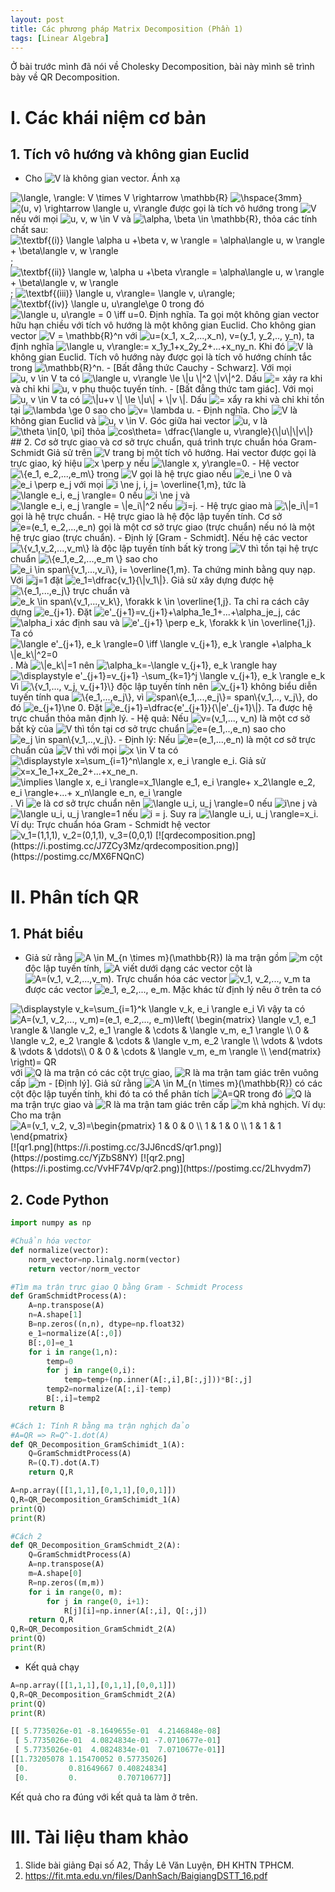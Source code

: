 ```yaml
---
layout: post
title: Các phương pháp Matrix Decomposition (Phần 1)
tags: [Linear Algebra]
---
```


Ở bài trước mình đã nói về Cholesky Decomposition, bài này mình sẽ trình bày về QR Decomposition.
# I. Các khái niệm cơ bản
## 1. Tích vô hướng và không gian Euclid 
- Cho <img src="https://i.upmath.me/svg/V" alt="V" /> là không gian vector. Ánh xạ  
<img src="https://i.upmath.me/svg/%5Clangle%2C%20%5Crangle%3A%20V%20%5Ctimes%20V%20%5Crightarrow%20%5Cmathbb%7BR%7D%20%20" alt="\langle, \rangle: V \times V \rightarrow \mathbb{R}  " />  
 <img src="https://i.upmath.me/svg/%5Chspace%7B3mm%7D%20%20" alt="\hspace{3mm}  " /> <img src="https://i.upmath.me/svg/(u%2C%20v)%20%5Crightarrow%20%5Clangle%20u%2C%20v%5Crangle%20" alt="(u, v) \rightarrow \langle u, v\rangle " />  
được gọi là tích vô hướng trong <img src="https://i.upmath.me/svg/V" alt="V" /> nếu với mọi <img src="https://i.upmath.me/svg/u%2C%20v%2C%20w%20%5Cin%20V" alt="u, v, w \in V" /> và <img src="https://i.upmath.me/svg/%5Calpha%2C%20%5Cbeta%20%5Cin%20%5Cmathbb%7BR%7D" alt="\alpha, \beta \in \mathbb{R}" />, thỏa các tính chất sau:  
<img src="https://i.upmath.me/svg/%5Ctextbf%7B(i)%7D%20%5Clangle%20%5Calpha%20u%20%2B%5Cbeta%20v%2C%20w%20%5Crangle%20%3D%20%5Calpha%5Clangle%20u%2C%20w%20%5Crangle%20%2B%20%5Cbeta%5Clangle%20v%2C%20w%20%5Crangle%20%20" alt="\textbf{(i)} \langle \alpha u +\beta v, w \rangle = \alpha\langle u, w \rangle + \beta\langle v, w \rangle  " />;  
<img src="https://i.upmath.me/svg/%5Ctextbf%7B(ii)%7D%20%5Clangle%20w%2C%20%5Calpha%20u%20%2B%5Cbeta%20v%5Crangle%20%3D%20%5Calpha%5Clangle%20u%2C%20w%20%5Crangle%20%2B%20%5Cbeta%5Clangle%20v%2C%20w%20%5Crangle%20%20" alt="\textbf{(ii)} \langle w, \alpha u +\beta v\rangle = \alpha\langle u, w \rangle + \beta\langle v, w \rangle  " />;   
<img src="https://i.upmath.me/svg/%20%5Ctextbf%7B(iii)%7D%20%5Clangle%20u%2C%20v%5Crangle%3D%20%5Clangle%20v%2C%20u%5Crangle" alt=" \textbf{(iii)} \langle u, v\rangle= \langle v, u\rangle" />;  
<img src="https://i.upmath.me/svg/%5Ctextbf%7B(iv)%7D%20%5Clangle%20u%2C%20u%5Crangle%5Cge%200" alt="\textbf{(iv)} \langle u, u\rangle\ge 0" /> trong đó <img src="https://i.upmath.me/svg/%5Clangle%20u%2C%20u%5Crangle%20%3D%200%20%5Ciff%20u%3D0" alt="\langle u, u\rangle = 0 \iff u=0" />.  
Định nghĩa. Ta gọi một không gian vector hữu hạn chiều với tích vô hướng là một không gian Euclid.  
Cho không gian vector <img src="https://i.upmath.me/svg/V%20%3D%20%5Cmathbb%7BR%7D%5En" alt="V = \mathbb{R}^n" /> với <img src="https://i.upmath.me/svg/u%3D(x_1%2C%20x_2%2C...%2Cx_n)%2C%20v%3D(y_1%2C%20y_2%2C..%2C%20y_n)" alt="u=(x_1, x_2,...,x_n), v=(y_1, y_2,.., y_n)" />, ta định nghĩa <img src="https://i.upmath.me/svg/%5Clangle%20u%2C%20v%5Crangle%3A%3D%20x_1y_1%2Bx_2y_2%2B...%2Bx_ny_n" alt="\langle u, v\rangle:= x_1y_1+x_2y_2+...+x_ny_n" />.  
Khi đó <img src="https://i.upmath.me/svg/V" alt="V" /> là không gian Euclid. Tích vô hướng này được gọi là tích vô hướng chính tắc trong <img src="https://i.upmath.me/svg/%5Cmathbb%7BR%7D%5En" alt="\mathbb{R}^n" />.  
- [Bất đẳng thức Cauchy - Schwarz]. Với mọi <img src="https://i.upmath.me/svg/u%2C%20v%20%5Cin%20V" alt="u, v \in V" /> ta có  
<img src="https://i.upmath.me/svg/%20%5Clangle%20u%2C%20v%5Crangle%20%5Cle%20%5C%7Cu%20%5C%7C%5E2%20%5C%7Cv%5C%7C%5E2%20" alt=" \langle u, v\rangle \le \|u \|^2 \|v\|^2 " />.  
Dấu <img src="https://i.upmath.me/svg/%3D" alt="=" /> xảy ra khi và chỉ khi <img src="https://i.upmath.me/svg/u%2C%20v" alt="u, v" /> phụ thuộc tuyến tính.  
- [Bất đẳng thức tam giác]. Với mọi <img src="https://i.upmath.me/svg/u%2C%20v%20%5Cin%20V" alt="u, v \in V" /> ta có   
<img src="https://i.upmath.me/svg/%5C%7Cu%2Bv%20%5C%7C%20%5Cle%20%5C%7Cu%5C%7C%20%2B%20%5C%7Cv%20%5C%7C" alt="\|u+v \| \le \|u\| + \|v \|" />.  
Dấu <img src="https://i.upmath.me/svg/%3D" alt="=" /> xẩy ra khi và chỉ khi tồn tại <img src="https://i.upmath.me/svg/%5Clambda%20%5Cge%200" alt="\lambda \ge 0" /> sao cho <img src="https://i.upmath.me/svg/v%3D%20%5Clambda%20u" alt="v= \lambda u" />.  
- Định nghĩa. Cho <img src="https://i.upmath.me/svg/V" alt="V" /> là không gian Euclid và <img src="https://i.upmath.me/svg/u%2C%20v%20%5Cin%20V" alt="u, v \in V" />. Góc giữa hai vector <img src="https://i.upmath.me/svg/u%2C%20v" alt="u, v" /> là <img src="https://i.upmath.me/svg/%5Ctheta%20%20%5Cin%5B0%2C%20%5Cpi%5D" alt="\theta  \in[0, \pi]" /> thỏa <img src="https://i.upmath.me/svg/cos%5Ctheta%3D%20%5Cdfrac%7B%5Clangle%20u%2C%20v%5Crangle%7D%7B%5C%7Cu%5C%7C%5C%7Cv%5C%7C%7D" alt="cos\theta= \dfrac{\langle u, v\rangle}{\|u\|\|v\|}" />
## 2. Cơ sở trực giao và cơ sở trực chuẩn, quá trình trực chuẩn hóa Gram-Schmidt  
Giả sử trên <img src="https://i.upmath.me/svg/V" alt="V" /> trang bị một tích vô hướng. Hai vector được gọi là trực giao, ký hiệu <img src="https://i.upmath.me/svg/x%20%5Cperp%20y" alt="x \perp y" /> nếu <img src="https://i.upmath.me/svg/%5Clangle%20x%2C%20y%5Crangle%3D0" alt="\langle x, y\rangle=0" />.  
- Hệ vector <img src="https://i.upmath.me/svg/%5C%7Be_1%2C%20e_2%2C...%2Ce_m%5C%7D" alt="\{e_1, e_2,...,e_m\}" /> trong <img src="https://i.upmath.me/svg/V" alt="V" /> gọi là hệ trực giao nếu <img src="https://i.upmath.me/svg/e_i%20%5Cne%200" alt="e_i \ne 0" /> và <img src="https://i.upmath.me/svg/e_i%20%5Cperp%20e_j" alt="e_i \perp e_j" /> với mọi <img src="https://i.upmath.me/svg/i%20%5Cne%20j%2C%20i%2C%20j%3D%20%5Coverline%7B1%2Cm%7D" alt="i \ne j, i, j= \overline{1,m}" />, tức là  
<img src="https://i.upmath.me/svg/%20%5Clangle%20e_i%2C%20e_j%20%5Crangle%3D%200" alt=" \langle e_i, e_j \rangle= 0" /> nếu <img src="https://i.upmath.me/svg/i%20%5Cne%20j" alt="i \ne j" /> và <img src="https://i.upmath.me/svg/%20%5Clangle%20e_i%2C%20e_j%20%5Crangle%20%3D%20%5C%7Ce_i%5C%7C%5E2" alt=" \langle e_i, e_j \rangle = \|e_i\|^2" /> nếu <img src="https://i.upmath.me/svg/i%3Dj" alt="i=j" />.  
- Hệ trực giao mà <img src="https://i.upmath.me/svg/%5C%7Ce_i%5C%7C%3D1" alt="\|e_i\|=1" /> gọi là hệ trực chuẩn.  
- Hệ trực giao là hệ độc lập tuyến tính.  
Cơ sở <img src="https://i.upmath.me/svg/e%3D(e_1%2C%20e_2%2C...%2Ce_n)" alt="e=(e_1, e_2,...,e_n)" /> gọi là một cơ sở trực giao (trực chuẩn) nếu nó là một hệ trực giao (trực chuẩn).  
- Định lý [Gram - Schmidt]. Nếu hệ các vector <img src="https://i.upmath.me/svg/%5C%7Bv_1%2Cv_2%2C...%2Cv_m%5C%7D" alt="\{v_1,v_2,...,v_m\}" /> là độc lập tuyến tính bất kỳ trong <img src="https://i.upmath.me/svg/V" alt="V" /> thì tồn tại hệ trực chuẩn <img src="https://i.upmath.me/svg/%5C%7Be_1%2Ce_2%2C...%2Ce_m%20%5C%7D" alt="\{e_1,e_2,...,e_m \}" /> sao cho <img src="https://i.upmath.me/svg/e_i%20%5Cin%20span%5C%7Bv_1%2C...%2Cv_i%5C%7D%2C%20i%3D%20%5Coverline%7B1%2Cm%7D" alt="e_i \in span\{v_1,...,v_i\}, i= \overline{1,m}" />.  
Ta chứng minh bằng quy nạp.  
Với <img src="https://i.upmath.me/svg/j%3D1" alt="j=1" /> đặt <img src="https://i.upmath.me/svg/e_1%3D%5Cdfrac%7Bv_1%7D%7B%5C%7Cv_1%5C%7C%7D" alt="e_1=\dfrac{v_1}{\|v_1\|}" />. Giả sử xây dựng được hệ <img src="https://i.upmath.me/svg/%5C%7Be_1%2C...%2Ce_j%5C%7D" alt="\{e_1,...,e_j\}" /> trực chuẩn và <img src="https://i.upmath.me/svg/e_k%20%5Cin%20span%5C%7Bv_1%2C...%2Cv_k%5C%7D%2C%20%5Cforakk%20k%20%5Cin%20%5Coverline%7B1%2Cj%7D" alt="e_k \in span\{v_1,...,v_k\}, \forakk k \in \overline{1,j}" />. Ta chỉ ra cách cây dựng <img src="https://i.upmath.me/svg/e_%7Bj%2B1%7D" alt="e_{j+1}" />.  
Đặt <img src="https://i.upmath.me/svg/e'_%7Bj%2B1%7D%3Dv_%7Bj%2B1%7D%2B%5Calpha_1e_1%2B...%2B%5Calpha_je_j" alt="e'_{j+1}=v_{j+1}+\alpha_1e_1+...+\alpha_je_j" />, các <img src="https://i.upmath.me/svg/%5Calpha_i" alt="\alpha_i" /> xác định sau và <img src="https://i.upmath.me/svg/e'_%7Bj%2B1%7D%20%5Cperp%20e_k%2C%20%5Cforakk%20k%20%5Cin%20%5Coverline%7B1%2Cj%7D%20" alt="e'_{j+1} \perp e_k, \forakk k \in \overline{1,j} " />.  
Ta có <img src="https://i.upmath.me/svg/%5Clangle%20e'_%7Bj%2B1%7D%2C%20e_k%20%5Crangle%3D0%20%5Ciff%20%5Clangle%20v_%7Bj%2B1%7D%2C%20e_k%20%5Crangle%20%2B%5Calpha_k%20%5C%7Ce_k%5C%7C%5E2%3D0%20" alt="\langle e'_{j+1}, e_k \rangle=0 \iff \langle v_{j+1}, e_k \rangle +\alpha_k \|e_k\|^2=0 " />.  
Mà <img src="https://i.upmath.me/svg/%5C%7Ce_k%5C%7C%3D1" alt="\|e_k\|=1" /> nên <img src="https://i.upmath.me/svg/%5Calpha_k%3D-%5Clangle%20v_%7Bj%2B1%7D%2C%20e_k%20%5Crangle%20%20" alt="\alpha_k=-\langle v_{j+1}, e_k \rangle  " /> hay <img src="https://i.upmath.me/svg/%5Cdisplaystyle%20e'_%7Bj%2B1%7D%3Dv_%7Bj%2B1%7D%20-%5Csum_%7Bk%3D1%7D%5Ej%20%5Clangle%20v_%7Bj%2B1%7D%2C%20e_k%20%5Crangle%20e_k%20" alt="\displaystyle e'_{j+1}=v_{j+1} -\sum_{k=1}^j \langle v_{j+1}, e_k \rangle e_k " />  
Vì <img src="https://i.upmath.me/svg/%5C%7Bv_1%2C...%2C%20v_j%2C%20v_%7Bj%2B1%7D%5C%7D" alt="\{v_1,..., v_j, v_{j+1}\}" /> độc lập tuyến tính nên <img src="https://i.upmath.me/svg/v_%7Bj%2B1%7D" alt="v_{j+1}" /> không biểu diễn tuyến tính qua <img src="https://i.upmath.me/svg/%5C%7Be_1%2C...%2Ce_j%5C%7D" alt="\{e_1,...,e_j\}" />, vì <img src="https://i.upmath.me/svg/span%5C%7Be_1%2C...%2Ce_j%5C%7D%3D%20span%5C%7Bv_1%2C..%2C%20v_j%5C%7D" alt="span\{e_1,...,e_j\}= span\{v_1,.., v_j\}" />, do đó <img src="https://i.upmath.me/svg/e_%7Bj%2B1%7D%5Cne%200" alt="e_{j+1}\ne 0" />.  
Đặt <img src="https://i.upmath.me/svg/e_%7Bj%2B1%7D%3D%5Cdfrac%7Be'_%7Bj%2B1%7D%7D%7B%5C%7Ce'_%7Bj%2B1%7D%5C%7C%7D" alt="e_{j+1}=\dfrac{e'_{j+1}}{\|e'_{j+1}\|}" />. Ta được hệ trực chuẩn thỏa mãn định lý.  
- Hệ quả: Nếu <img src="https://i.upmath.me/svg/v%3D(v_1%2C...%2C%20v_n)" alt="v=(v_1,..., v_n)" /> là một cơ sở bất kỳ của <img src="https://i.upmath.me/svg/V" alt="V" /> thì tồn tại cơ sở trực chuẩn <img src="https://i.upmath.me/svg/e%3D(e_1%2C..%2Ce_n)" alt="e=(e_1,..,e_n)" /> sao cho <img src="https://i.upmath.me/svg/e_j%20%5Cin%20span%5C%7Bv_1%2C..%2Cv_j%5C%7D" alt="e_j \in span\{v_1,..,v_j\}" />.  
- Định lý: Nếu <img src="https://i.upmath.me/svg/e%3D(e_1%2C...%2Ce_n)" alt="e=(e_1,...,e_n)" /> là một cơ sở trực chuẩn của <img src="https://i.upmath.me/svg/V" alt="V" /> thì với mọi <img src="https://i.upmath.me/svg/x%20%5Cin%20V" alt="x \in V" /> ta có <img src="https://i.upmath.me/svg/%5Cdisplaystyle%20x%3D%5Csum_%7Bi%3D1%7D%5En%5Clangle%20x%2C%20e_i%20%5Crangle%20e_i" alt="\displaystyle x=\sum_{i=1}^n\langle x, e_i \rangle e_i" />.  
Giả sử <img src="https://i.upmath.me/svg/x%3Dx_1e_1%2Bx_2e_2%2B...%2Bx_ne_n" alt="x=x_1e_1+x_2e_2+...+x_ne_n" />.  
<img src="https://i.upmath.me/svg/%5Cimplies%20%5Clangle%20x%2C%20e_i%20%5Crangle%3Dx_1%5Clangle%20e_1%2C%20e_i%20%5Crangle%2B%20x_2%5Clangle%20e_2%2C%20e_i%20%5Crangle%2B...%2B%20x_n%5Clangle%20e_n%2C%20e_i%20%5Crangle" alt="\implies \langle x, e_i \rangle=x_1\langle e_1, e_i \rangle+ x_2\langle e_2, e_i \rangle+...+ x_n\langle e_n, e_i \rangle" />.  
Vì <img src="https://i.upmath.me/svg/e" alt="e" /> là cơ sở trực chuẩn nên <img src="https://i.upmath.me/svg/%5Clangle%20u_i%2C%20u_j%20%5Crangle%3D0" alt="\langle u_i, u_j \rangle=0" /> nếu <img src="https://i.upmath.me/svg/i%5Cne%20j" alt="i\ne j" /> và <img src="https://i.upmath.me/svg/%5Clangle%20u_i%2C%20u_j%20%5Crangle%3D1" alt="\langle u_i, u_j \rangle=1" /> nếu <img src="https://i.upmath.me/svg/i%20%3D%20j" alt="i = j" />.  
Suy ra <img src="https://i.upmath.me/svg/%5Clangle%20u_i%2C%20u_j%20%5Crangle%3Dx_i" alt="\langle u_i, u_j \rangle=x_i" />.  
Ví dụ: Trực chuẩn hóa Gram - Schmidt hệ vector  
<img src="https://i.upmath.me/svg/v_1%3D(1%2C1%2C1)%2C%20v_2%3D(0%2C1%2C1)%2C%20v_3%3D(0%2C0%2C1)" alt="v_1=(1,1,1), v_2=(0,1,1), v_3=(0,0,1)" />
[![qrdecomposition.png](https://i.postimg.cc/J7ZCy3Mz/qrdecomposition.png)](https://postimg.cc/MX6FNQnC)

# II. Phân tích QR
## 1. Phát biểu 
- Giả sử rằng <img src="https://i.upmath.me/svg/A%20%5Cin%20M_%7Bn%20%5Ctimes%20m%7D(%5Cmathbb%7BR%7D)" alt="A \in M_{n \times m}(\mathbb{R})" /> là ma trận gồm <img src="https://i.upmath.me/svg/m" alt="m" /> cột độc lập tuyến tính, <img src="https://i.upmath.me/svg/A" alt="A" /> viết dưới dạng các vector cột là <img src="https://i.upmath.me/svg/A%3D(v_1%2C%20v_2%2C...%2Cv_m)" alt="A=(v_1, v_2,...,v_m)" />. Trực chuẩn hóa các vector <img src="https://i.upmath.me/svg/v_1%2C%20v_2%2C...%2C%20v_m" alt="v_1, v_2,..., v_m" /> ta được các vector <img src="https://i.upmath.me/svg/e_1%2C%20e_2%2C...%2C%20e_m" alt="e_1, e_2,..., e_m" />. Mặc khác từ định lý nêu ở trên ta có  
<img src="https://i.upmath.me/svg/%5Cdisplaystyle%20v_k%3D%5Csum_%7Bi%3D1%7D%5Ek%20%5Clangle%20v_k%2C%20e_i%20%5Crangle%20e_i" alt="\displaystyle v_k=\sum_{i=1}^k \langle v_k, e_i \rangle e_i" />  
Vì vậy ta có   
<img src="https://i.upmath.me/svg/A%3D(v_1%2C%20v_2%2C...%2C%20v_m)%3D(e_1%2C%20e_2%2C...%2C%20e_m)%5Cleft(%20%5Cbegin%7Bmatrix%7D%20%0A%5Clangle%20v_1%2C%20e_1%20%5Crangle%20%26%20%5Clangle%20v_2%2C%20e_1%20%5Crangle%20%26%20%5Ccdots%20%26%20%5Clangle%20v_m%2C%20e_1%20%5Crangle%20%5C%5C%20%0A0%20%26%20%5Clangle%20v_2%2C%20e_2%20%5Crangle%20%26%20%5Ccdots%20%26%20%5Clangle%20v_m%2C%20e_2%20%5Crangle%20%5C%5C%20%0A%5Cvdots%20%26%20%5Cvdots%20%26%20%5Cvdots%20%26%20%5Cddots%5C%5C%20%0A0%20%26%200%20%26%20%5Ccdots%20%26%20%5Clangle%20v_m%2C%20e_m%20%5Crangle%20%5C%5C%0A%5Cend%7Bmatrix%7D%20%5Cright)%3D%20QR" alt="A=(v_1, v_2,..., v_m)=(e_1, e_2,..., e_m)\left( \begin{matrix} 
\langle v_1, e_1 \rangle &amp; \langle v_2, e_1 \rangle &amp; \cdots &amp; \langle v_m, e_1 \rangle \\ 
0 &amp; \langle v_2, e_2 \rangle &amp; \cdots &amp; \langle v_m, e_2 \rangle \\ 
\vdots &amp; \vdots &amp; \vdots &amp; \ddots\\ 
0 &amp; 0 &amp; \cdots &amp; \langle v_m, e_m \rangle \\
\end{matrix} \right)= QR" />  
với <img src="https://i.upmath.me/svg/Q" alt="Q" /> là ma trận có các cột trực giao, <img src="https://i.upmath.me/svg/R" alt="R" /> là ma trận tam giác trên vuông cấp <img src="https://i.upmath.me/svg/m" alt="m" /> 
- [Định lý]. Giả sử rằng <img src="https://i.upmath.me/svg/A%20%5Cin%20M_%7Bn%20%5Ctimes%20m%7D(%5Cmathbb%7BR%7D)" alt="A \in M_{n \times m}(\mathbb{R})" /> có các cột độc lập tuyến tính, khi đó ta có thể phân tích <img src="https://i.upmath.me/svg/A%3DQR" alt="A=QR" /> trong đó <img src="https://i.upmath.me/svg/Q" alt="Q" /> là ma trận trực giao và <img src="https://i.upmath.me/svg/R" alt="R" /> là ma trận tam giác trên cấp <img src="https://i.upmath.me/svg/m" alt="m" /> khả nghịch.  
Ví dụ: Cho ma trận  
<img src="https://i.upmath.me/svg/A%3D(v_1%2C%20v_2%2C%20v_3)%3D%5Cbegin%7Bpmatrix%7D%201%20%26%200%20%26%200%20%5C%5C%201%20%26%201%20%26%200%20%5C%5C%201%20%26%201%20%26%201%20%5Cend%7Bpmatrix%7D" alt="A=(v_1, v_2, v_3)=\begin{pmatrix} 1 &amp; 0 &amp; 0 \\ 1 &amp; 1 &amp; 0 \\ 1 &amp; 1 &amp; 1 \end{pmatrix}" /> 
[![qr1.png](https://i.postimg.cc/3JJ6ncdS/qr1.png)](https://postimg.cc/YjZbS8NY)
[![qr2.png](https://i.postimg.cc/VvHF74Vp/qr2.png)](https://postimg.cc/2Lhvydm7)


## 2. Code Python

```python
import numpy as np

#Chuẩn hóa vector
def normalize(vector):
    norm_vector=np.linalg.norm(vector)
    return vector/norm_vector

#Tìm ma trận trực giao Q bằng Gram - Schmidt Process
def GramSchmidtProcess(A):
    A=np.transpose(A)
    n=A.shape[1]
    B=np.zeros((n,n), dtype=np.float32)
    e_1=normalize(A[:,0])
    B[:,0]=e_1
    for i in range(1,n):
        temp=0
        for j in range(0,i):
            temp=temp+(np.inner(A[:,i],B[:,j]))*B[:,j]
        temp2=normalize(A[:,i]-temp)
        B[:,i]=temp2
    return B

#Cách 1: Tính R bằng ma trận nghịch đảo
#A=QR => R=Q^-1.dot(A)
def QR_Decomposition_GramSchimidt_1(A):
    Q=GramSchmidtProcess(A)
    R=(Q.T).dot(A.T)
    return Q,R

A=np.array([[1,1,1],[0,1,1],[0,0,1]])
Q,R=QR_Decomposition_GramSchimidt_1(A)
print(Q)
print(R)

#Cách 2
def QR_Decomposition_GramSchmidt_2(A):
    Q=GramSchmidtProcess(A)
    A=np.transpose(A)
    m=A.shape[0]
    R=np.zeros((m,m))
    for i in range(0, m):
        for j in range(0, i+1):
            R[j][i]=np.inner(A[:,i], Q[:,j])
    return Q,R
Q,R=QR_Decomposition_GramSchmidt_2(A)
print(Q)
print(R)
```
- Kết quả chạy
```python
A=np.array([[1,1,1],[0,1,1],[0,0,1]])
Q,R=QR_Decomposition_GramSchmidt_2(A)
print(Q)
print(R)
```

```python
[[ 5.7735026e-01 -8.1649655e-01  4.2146848e-08]
 [ 5.7735026e-01  4.0824834e-01 -7.0710677e-01]
 [ 5.7735026e-01  4.0824834e-01  7.0710677e-01]]
[[1.73205078 1.15470052 0.57735026]
 [0.         0.81649667 0.40824834]
 [0.         0.         0.70710677]]
```
Kết quả cho ra đúng với kết quả ta làm ở trên.  

# III. Tài liệu tham khảo
1. Slide bài giảng Đại số A2, Thầy Lê Văn Luyện, ĐH KHTN TPHCM.
2. https://fit.mta.edu.vn/files/DanhSach/BaigiangDSTT_16.pdf
